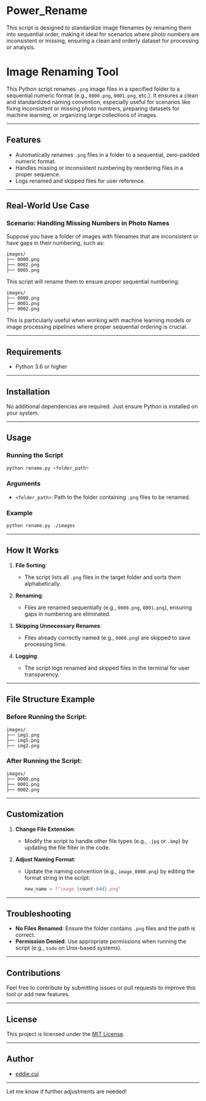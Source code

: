 # Power_Rename
This script is designed to standardize image filenames by renaming them into sequential order, making it ideal for scenarios where photo numbers are inconsistent or missing, ensuring a clean and orderly dataset for processing or analysis.

# Image Renaming Tool

This Python script renames `.png` image files in a specified folder to a sequential numeric format (e.g., `0000.png`, `0001.png`, etc.). It ensures a clean and standardized naming convention, especially useful for scenarios like fixing inconsistent or missing photo numbers, preparing datasets for machine learning, or organizing large collections of images.

---

## Features

- Automatically renames `.png` files in a folder to a sequential, zero-padded numeric format.
- Handles missing or inconsistent numbering by reordering files in a proper sequence.
- Logs renamed and skipped files for user reference.

---

## Real-World Use Case

### Scenario: Handling Missing Numbers in Photo Names

Suppose you have a folder of images with filenames that are inconsistent or have gaps in their numbering, such as:

```
images/
├── 0000.png
├── 0002.png
├── 0005.png
```

This script will rename them to ensure proper sequential numbering:

```
images/
├── 0000.png
├── 0001.png
├── 0002.png
```

This is particularly useful when working with machine learning models or image processing pipelines where proper sequential ordering is crucial.

---

## Requirements

- Python 3.6 or higher

---

## Installation

No additional dependencies are required. Just ensure Python is installed on your system.

---

## Usage

### Running the Script

```bash
python rename.py <folder_path>
```

### Arguments

- `<folder_path>`: Path to the folder containing `.png` files to be renamed.

### Example

```bash
python rename.py ./images
```

---

## How It Works

1. **File Sorting**:
   - The script lists all `.png` files in the target folder and sorts them alphabetically.

2. **Renaming**:
   - Files are renamed sequentially (e.g., `0000.png`, `0001.png`), ensuring gaps in numbering are eliminated.

3. **Skipping Unnecessary Renames**:
   - Files already correctly named (e.g., `0000.png`) are skipped to save processing time.

4. **Logging**:
   - The script logs renamed and skipped files in the terminal for user transparency.

---

## File Structure Example

### Before Running the Script:

```
images/
├── img1.png
├── img5.png
├── img2.png
```

### After Running the Script:

```
images/
├── 0000.png
├── 0001.png
├── 0002.png
```

---

## Customization

1. **Change File Extension**:
   - Modify the script to handle other file types (e.g., `.jpg` or `.bmp`) by updating the file filter in the code.

2. **Adjust Naming Format**:
   - Update the naming convention (e.g., `image_0000.png`) by editing the format string in the script: 
     ```python
     new_name = f"image_{count:04d}.png"
     ```

---

## Troubleshooting

- **No Files Renamed**: Ensure the folder contains `.png` files and the path is correct.
- **Permission Denied**: Use appropriate permissions when running the script (e.g., `sudo` on Unix-based systems).

---

## Contributions

Feel free to contribute by submitting issues or pull requests to improve this tool or add new features.

---

## License

This project is licensed under the [MIT License](LICENSE).

---

## Author

- [eddie.cui](https://github.com/eddie-cui)

--- 

Let me know if further adjustments are needed!
